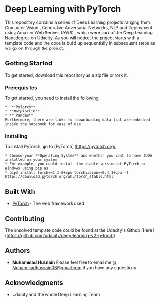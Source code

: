 # Deep Learning with PyTorch

This repository contains a series of Deep Learning projects ranging from Computer Vision , Generative Adversarial Networks, NLP and Deployment using Amazon Web Serives (AWS) , which were part of the Deep Learning Nanodegree on Udacity. As you will notice, the project starts with a template code and the code is build up sequentially in subsequent steps as we go on through the project.
## Getting Started

To get started, download this repository as a zip file or fork it.
### Prerequisites

To get started, you need to install the following

```
*  **PyTorch**
* **Matplotlib**
* ** Pandas**
Furthermore, there are links for downloading data that are embedded inside the notebook for ease of use 
```

### Installing

To install PyTorch, go to [PyTorch] (https://pytorch.org/)
```
* Choose your **Operating System** and whether you want to have CUDA installed on your system
* For example, you could install the stable version of PyTorch on Windows using pip as
* pip3 install torch==1.3.0+cpu torchvision==0.4.1+cpu -f https://download.pytorch.org/whl/torch_stable.html
```


## Built With

* [PyTorch](https://pytorch.org/) - The web framework used

## Contributing

The unsolved template code could be found at the Udacity's Github [Here] (https://github.com/udacity/deep-learning-v2-pytorch) 

## Authors

* **Muhammad Husnain** 
Please feel free to email me @ Muhammadhusnain08@gmail.com if you have any qquestions



## Acknowledgments

* Udacity and the whole Deep Learning Team
